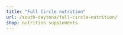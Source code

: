 ```yaml
---
title: "Full Circle nutrition"
url: /south-daytona/full-circle-nutrition/
shop: nutrition supplements
---
```

